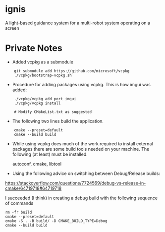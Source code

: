 # ignis
A light-based guidance system for a multi-robot system operating on a screen

# Private Notes

- Added vcpkg as a submodule

```
    git submodule add https://github.com/microsoft/vcpkg
    ./vcpkg/bootstrap-vcpkg.sh
```
- Procedure for adding packages using vcpkg.  This is how imgui was added:
```
    ./vcpkg/vcpkg add port imgui
    ./vcpkg/vcpkg install

    # Modify CMakeList.txt as suggested
```

- The following two lines build the application.
```
    cmake --preset=default
    cmake --build build
```

- While using vcpkg does much of the work required to install external packages
  there are some build tools needed on your machine.  The following (at least)
  must be installed:

  autoconf, cmake, libtool

- Using the following advice on switching between Debug/Release builds:

https://stackoverflow.com/questions/7724569/debug-vs-release-in-cmake/64719718#64719718

I succeeded (I think) in creating a debug build with the following sequence of commands

```
rm -fr build
cmake --preset=default
cmake -S . -B build/ -D CMAKE_BUILD_TYPE=Debug
cmake --build build
```
